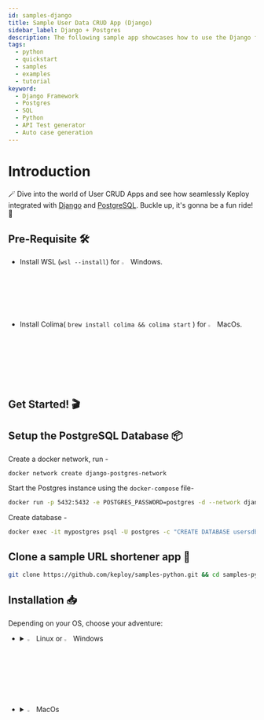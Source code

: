 ```yaml
---
id: samples-django
title: Sample User Data CRUD App (Django)
sidebar_label: Django + Postgres
description: The following sample app showcases how to use the Django framework and the Keploy Platform.
tags:
  - python
  - quickstart
  - samples
  - examples
  - tutorial
keyword:
  - Django Framework
  - Postgres
  - SQL
  - Python
  - API Test generator
  - Auto case generation
---
```


# Introduction

🪄 Dive into the world of User CRUD Apps and see how seamlessly Keploy integrated with [Django](https://www.djangoproject.com/) and [PostgreSQL](https://www.postgresql.org/). Buckle up, it's gonna be a fun ride! 🎢

## Pre-Requisite 🛠️

- Install WSL (`wsl --install`) for <img src="/docs/img/os/windows.png" alt="Windows" width="3%" /> Windows.
- Install Colima( `brew install colima && colima start` ) for <img src="/docs/img/os/macos.png" alt="MacOS" width="3%" /> MacOs.

## Get Started! 🎬

## Setup the PostgreSQL Database 📦

Create a docker network, run -

```bash
docker network create django-postgres-network
```

Start the Postgres instance using the `docker-compose` file-

```bash
docker run -p 5432:5432 -e POSTGRES_PASSWORD=postgres -d --network django-postgres-network --name mypostgres postgres
```

Create database -

```bash
docker exec -it mypostgres psql -U postgres -c "CREATE DATABASE usersdb"
```

## Clone a sample URL shortener app 🧪

```bash
git clone https://github.com/keploy/samples-python.git && cd samples-python/django-postgres/django-postgres
```

## Installation 📥

Depending on your OS, choose your adventure:

- <details>
   <summary><img src="/docs/img/os/linux.png" alt="Linux" width="3%" /> Linux or <img src="/docs/img/os/windows.png" alt="Windows" width="3%" /> Windows</summary>

  Alright, let's equip ourselves with the **latest Keploy binary**:

  ```bash
  curl --silent --location "https://github.com/keploy/keploy/releases/latest/download/keploy_linux_amd64.tar.gz" | tar xz -C /tmp

  sudo mkdir -p /usr/local/bin && sudo mv /tmp/keploy /usr/local/bin && keploy
  ```

  If everything goes right, your screen should look a bit like this:

   <img src="/docs/img/code-snippets/install-keploy-logs.png" alt="Test Case Generator" width="50%" />

  Moving on...
   <details>
   <summary style={{ fontWeight: 'bold', fontSize: '1.17em', marginLeft: '0.5em' }}> Run App with <img src="/docs/img/os/docker.png" alt="Docker Container" width="3%" /> Docker </summary>

  #### Add alias for Keploy:

  ```bash
  alias keploy='sudo docker run --pull always --name keploy-v2 -p 16789:16789 --privileged --pid=host -it -v "$(pwd)":/files -v /sys/fs/cgroup:/sys/fs/cgroup -v /sys/kernel/debug:/sys/kernel/debug -v /sys/fs/bpf:/sys/fs/bpf -v /var/run/docker.sock:/var/run/docker.sock -v '"$HOME"'/.keploy-config:/root/.keploy-config -v '"$HOME"'/.keploy:/root/.keploy --rm ghcr.io/keploy/keploy'
  ```

  ### Lights, Camera, Record! 🎥

  Change the database configuration in `django_postgres/settings.py` file to:

  ```python
  DATABASES = {
    'default': {
        'ENGINE': 'django.db.backends.postgresql',
        'NAME': 'usersdb',
        'USER': 'postgres',
        'PASSWORD': 'postgres',
        'HOST': 'mypostgres',
        'PORT': '5432',
    }
  }
  ```

  Build the app image:

  ```bash
  docker build -t django-app:1.0 .
  ```

  Capture the test-cases-

  ```shell
  keploy record -c "docker run -p 8000:8000 --name DjangoApp --network django-postgres-network django-app:1.0"
  ```

  🔥**Make some API calls**. Postman, Hoppscotch or even curl - take your pick!

  Let's make URLs short and sweet:

  ### Generate testcases

  To generate testcases we just need to **make some API calls.**

  **1. Make a POST request**

  ```bash
  curl --location 'http://127.0.0.1:8000/user/' \
  --header 'Content-Type: application/json' \
  --data-raw '    {
        "name": "Jane Smith",
        "email": "jane.smith@example.com",
        "password": "smith567",
        "website": "www.janesmith.com"
    }'
  ```

  **2. Make a GET request**

  ```bash
  curl --location 'http://127.0.0.1:8000/user/'
  ```

  **3. Make a PUT request**

  ```bash
  curl --location --request PUT 'http://127.0.0.1:8000/user/efbe12df-3cae-4cbc-b045-dc74840aa82b/' \
  --header 'Content-Type: application/json' \
  --data-raw '    {
        "name": "Jane Smith",
        "email": "smith.jane@example.com",
        "password": "smith567",
        "website": "www.smithjane.com"
    }'
  ```

  **4. Make a GET request**

  ```bash
  curl --location 'http://127.0.0.1:8000/user/c793c752-ad95-4cff-8cbe-5715a1e8a76e/'
  ```

  **5. Make a DELETE request**

  ```bash
   curl --location --request DELETE 'http://127.0.0.1:8000/user/ee2af3fc-0503-4a6a-a452-b7d8c87a085b/'
  ```

  Give yourself a pat on the back! With that simple spell, you've conjured up a test case with a mock! Explore the **Keploy directory** and you'll discover your handiwork in `test-1.yml` and `mocks.yml`.

  ```yaml
  version: api.keploy.io/v1beta2
  kind: Http
  name: test-1
  spec:
    metadata: {}
    req:
      method: GET
      proto_major: 1
      proto_minor: 1
      url: http://127.0.0.1:8000/user/
      header:
        Accept: "*/*"
        Host: 127.0.0.1:8000
        User-Agent: curl/7.81.0
      body: ""
      body_type: ""
      timestamp: 2023-11-05T12:49:22.444698436+05:30
    resp:
      status_code: 200
      header:
        Allow: POST, OPTIONS, GET
        Content-Length: "31"
        Content-Type: application/json
        Cross-Origin-Opener-Policy: same-origin
        Date: Sun, 05 Nov 2023 07:19:22 GMT
        Referrer-Policy: same-origin
        Server: WSGIServer/0.2 CPython/3.10.12
        Vary: Accept, Cookie
        X-Content-Type-Options: nosniff
        X-Frame-Options: DENY
      body: '{"message": "No Users Found!!"}'
      body_type: ""
      status_message: ""
      proto_major: 0
      proto_minor: 0
      timestamp: 2023-11-05T12:49:24.85684599+05:30
    objects: []
    assertions:
      noise:
        - header.Date
        - header.Allow
        - header.Vary
    created: 1699168764
  curl: |
    curl --request GET \
    --url http://127.0.0.1:8000/user/ \
    --header 'User-Agent: curl/7.81.0' \
    --header 'Accept: */*' \
    --header 'Host: 127.0.0.1:8000' \
  ```

  This is how `mocks.yml` generated would look like:-

  ```yaml
    version: api.keploy.io/v1beta2
    kind: Postgres
    name: mocks
    spec:
        metadata: {}
        postgresrequests:
            - header: [Q]
            identifier: ClientRequest
            length: 8
            query:
                string: SELECT "application_user"."id", "application_user"."name", "application_user"."email", "application_user"."password", "application_user"."website" FROM "application_user"
            msg_type: 81
            auth_type: 0
        postgresresponses:
            - header: [T, C, Z]
            identifier: ServerResponse
            length: 8
            authentication_md5_password:
                salt:
                    - 0
                    - 0
                    - 0
                    - 0
            command_complete:
                - command_tag:
                    - 83
                    - 69
                    - 76
                    - 69
                    - 67
                    - 84
                    - 32
                    - 48
            ready_for_query:
                txstatus: 73
            row_description: {fields: [{name: [105, 100], table_oid: 24705, table_attribute_number: 1, data_type_oid: 2950, data_type_size: 16, type_modifier: -1, format: 0}, {name: [110, 97, 109, 101], table_oid: 24705, table_attribute_number: 2, data_type_oid: 1043, data_type_size: -1, type_modifier: 54, format: 0}, {name: [101, 109, 97, 105, 108], table_oid: 24705, table_attribute_number: 3, data_type_oid: 1043, data_type_size: -1, type_modifier: 258, format: 0}, {name: [112, 97, 115, 115, 119, 111, 114, 100], table_oid: 24705, table_attribute_number: 4, data_type_oid: 1043, data_type_size: -1, type_modifier: 54, format: 0}, {name: [119, 101, 98, 115, 105, 116, 101], table_oid: 24705, table_attribute_number: 5, data_type_oid: 1043, data_type_size: -1, type_modifier: 54, format: 0}]}
            msg_type: 90
            auth_type: 0
        reqtimestampmock: 2023-11-05T12:49:22.471612071+05:30
        restimestampmock: 2023-11-05T12:49:22.47169658+05:30
  ```

  Want to see if everything works as expected?

  #### Run Tests

  Time to put things to the test 🧪

  ```shell
  keploy test -c "sudo docker run -p 8000:8000 --rm --network django-postgres-network --name django-app django-app:1.0" --delay 10
  ```

  > The `--delay` flag? Oh, that's just giving your app a little breather (in seconds) before the test cases come knocking.

  Final thoughts? Dive deeper! Try different API calls, tweak the DB response in the `mocks.yml`, or fiddle with the request or response in `test-x.yml`. Run the tests again and see the magic unfold!✨👩‍💻👨‍💻✨

  ## Wrapping it up 🎉

  Congrats on the journey so far! You've seen Keploy's power, flexed your coding muscles, and had a bit of fun too! Now, go out there and keep exploring, innovating, and creating! Remember, with the right tools and a sprinkle of fun, anything's possible.😊🚀

  Happy coding! ✨👩‍💻👨‍💻✨

   </details>
   <br/>

   <details>
   <summary style={{ fontWeight: 'bold', fontSize: '1.17em', marginLeft: '0.5em' }}>Run App on 🐧 Linux  </summary>

  We'll be running our sample application right on Linux, but just to make things a tad more thrilling, we'll have the database (PostgreSQL) chill on Docker. Ready? Let's get the party started!🎉

  ### 📼 Roll the Tape - Recording Time!

  To create the required tables in the database, run:

  ```python
  python3 manage.py makemigrations
  python3 manage.py migrate
  ```

  Ready, set, record! Here's how:

  ```bash
  sudo -E keploy record -c "python3 manage.py runserver"
  ```

  Keep an eye out for the `-c `flag! It's the command charm to run the app.

  Alright, magician! With the app alive and kicking, let's weave some test cases. The spell? Making some API calls! Postman, Hoppscotch, or the classic curl - pick your wand.

  ### Generate testcases

  To generate testcases we just need to **make some API calls.**

  **1. Make a POST request**

  ```bash
  curl --location 'http://127.0.0.1:8000/user/' \
  --header 'Content-Type: application/json' \
  --data-raw '    {
        "name": "Jane Smith",
        "email": "jane.smith@example.com",
        "password": "smith567",
        "website": "www.janesmith.com"
    }'
  ```

  **2. Make a GET request**

  ```bash
  curl --location 'http://127.0.0.1:8000/user/'
  ```

  **3. Make a PUT request**

  ```bash
  curl --location --request PUT 'http://127.0.0.1:8000/user/efbe12df-3cae-4cbc-b045-dc74840aa82b/' \
  --header 'Content-Type: application/json' \
  --data-raw '    {
        "name": "Jane Smith",
        "email": "smith.jane@example.com",
        "password": "smith567",
        "website": "www.smithjane.com"
    }'
  ```

  **4. Make a GET request**

  ```bash
  curl --location 'http://127.0.0.1:8000/user/c793c752-ad95-4cff-8cbe-5715a1e8a76e/'
  ```

  **5. Make a DELETE request**

  ```bash
   curl --location --request DELETE 'http://127.0.0.1:8000/user/ee2af3fc-0503-4a6a-a452-b7d8c87a085b/'
  ```

  Give yourself a pat on the back! With that simple spell, you've conjured up a test case with a mock! Explore the **Keploy directory** and you'll discover your handiwork in `test-1.yml` and `mocks.yml`.

  ```yaml
  version: api.keploy.io/v1beta2
  kind: Http
  name: test-1
  spec:
    metadata: {}
    req:
      method: GET
      proto_major: 1
      proto_minor: 1
      url: http://127.0.0.1:8000/user/
      header:
        Accept: "*/*"
        Host: 127.0.0.1:8000
        User-Agent: curl/7.81.0
      body: ""
      body_type: ""
      timestamp: 2023-11-05T12:49:22.444698436+05:30
    resp:
      status_code: 200
      header:
        Allow: POST, OPTIONS, GET
        Content-Length: "31"
        Content-Type: application/json
        Cross-Origin-Opener-Policy: same-origin
        Date: Sun, 05 Nov 2023 07:19:22 GMT
        Referrer-Policy: same-origin
        Server: WSGIServer/0.2 CPython/3.10.12
        Vary: Accept, Cookie
        X-Content-Type-Options: nosniff
        X-Frame-Options: DENY
      body: '{"message": "No Users Found!!"}'
      body_type: ""
      status_message: ""
      proto_major: 0
      proto_minor: 0
      timestamp: 2023-11-05T12:49:24.85684599+05:30
    objects: []
    assertions:
      noise:
        - header.Date
        - header.Allow
        - header.Vary
    created: 1699168764
  curl: |
    curl --request GET \
    --url http://127.0.0.1:8000/user/ \
    --header 'User-Agent: curl/7.81.0' \
    --header 'Accept: */*' \
    --header 'Host: 127.0.0.1:8000' \
  ```

  This is how `mocks.yml` generated would look like:-

  ```yaml
    version: api.keploy.io/v1beta2
    kind: Postgres
    name: mocks
    spec:
        metadata: {}
        postgresrequests:
            - header: [Q]
            identifier: ClientRequest
            length: 8
            query:
                string: SELECT "application_user"."id", "application_user"."name", "application_user"."email", "application_user"."password", "application_user"."website" FROM "application_user"
            msg_type: 81
            auth_type: 0
        postgresresponses:
            - header: [T, C, Z]
            identifier: ServerResponse
            length: 8
            authentication_md5_password:
                salt:
                    - 0
                    - 0
                    - 0
                    - 0
            command_complete:
                - command_tag:
                    - 83
                    - 69
                    - 76
                    - 69
                    - 67
                    - 84
                    - 32
                    - 48
            ready_for_query:
                txstatus: 73
            row_description: {fields: [{name: [105, 100], table_oid: 24705, table_attribute_number: 1, data_type_oid: 2950, data_type_size: 16, type_modifier: -1, format: 0}, {name: [110, 97, 109, 101], table_oid: 24705, table_attribute_number: 2, data_type_oid: 1043, data_type_size: -1, type_modifier: 54, format: 0}, {name: [101, 109, 97, 105, 108], table_oid: 24705, table_attribute_number: 3, data_type_oid: 1043, data_type_size: -1, type_modifier: 258, format: 0}, {name: [112, 97, 115, 115, 119, 111, 114, 100], table_oid: 24705, table_attribute_number: 4, data_type_oid: 1043, data_type_size: -1, type_modifier: 54, format: 0}, {name: [119, 101, 98, 115, 105, 116, 101], table_oid: 24705, table_attribute_number: 5, data_type_oid: 1043, data_type_size: -1, type_modifier: 54, format: 0}]}
            msg_type: 90
            auth_type: 0
        reqtimestampmock: 2023-11-05T12:49:22.471612071+05:30
        restimestampmock: 2023-11-05T12:49:22.47169658+05:30
  ```

  Want to see if everything works as expected?

  #### Run Tests

  Time to put things to the test 🧪

  ```shell
  sudo -E keploy test -c "python3 manage.py runserver" --delay 10
  ```

  > The `--delay` flag? Oh, that's just giving your app a little breather (in seconds) before the test cases come knocking.

  Final thoughts? Dive deeper! Try different API calls, tweak the DB response in the `mocks.yml`, or fiddle with the request or response in `test-x.yml`. Run the tests again and see the magic unfold!✨👩‍💻👨‍💻✨

  ## Wrapping it up 🎉

  Congrats on the journey so far! You've seen Keploy's power, flexed your coding muscles, and had a bit of fun too! Now, go out there and keep exploring, innovating, and creating! Remember, with the right tools and a sprinkle of fun, anything's possible. 😊🚀

  Happy coding! ✨👩‍💻👨‍💻✨
   </details>

   </details>

   <br/>

- <details>
   <summary><img src="/docs/img/os/macos.png" alt="MacOS" width="3%" /> MacOs </summary>

  Dive straight in, but first, give **Colima** a gentle nudge with (`colima start`). Let's make sure it's awake and ready for action!

  #### Add alias for Keploy 🐰:

  For the sake of convenience (and a bit of Mac magic 🪄), let's set up a shortcut for Keploy:

  ```bash
  alias keploy='sudo docker run --pull always --name keploy-v2 -p 16789:16789 --privileged --pid=host -it -v "$(pwd)":/files -v /sys/fs/cgroup:/sys/fs/cgroup -v debugfs:/sys/kernel/debug:rw -v /sys/fs/bpf:/sys/fs/bpf -v /var/run/docker.sock:/var/run/docker.sock -v '"$HOME"'/.keploy-config:/root/.keploy-config -v '"$HOME"'/.keploy:/root/.keploy --rm ghcr.io/keploy/keploy'
  ```

  ### Lights, Camera, Record! 🎥

  Capture the test-cases-

  ```shell
  keploy record -c "docker run -p 8000:8000 --name DjangoApp --network django-postgres-network --name djangoPostgresApp django-app:1.0"
  ```

  🔥**Make some API calls**. Postman, Hoppscotch or even curl - take your pick!

  Let's make URLs short and sweet:

  ### Generate testcases

  To generate testcases we just need to **make some API calls.**

  **1. Make a POST request**

  ```bash
  curl --location 'http://127.0.0.1:8000/user/' \
  --header 'Content-Type: application/json' \
  --data-raw '    {
        "name": "Jane Smith",
        "email": "jane.smith@example.com",
        "password": "smith567",
        "website": "www.janesmith.com"
    }'
  ```

  **2. Make a GET request**

  ```bash
  curl --location 'http://127.0.0.1:8000/user/'
  ```

  **3. Make a PUT request**

  ```bash
  curl --location --request PUT 'http://127.0.0.1:8000/user/efbe12df-3cae-4cbc-b045-dc74840aa82b/' \
  --header 'Content-Type: application/json' \
  --data-raw '    {
        "name": "Jane Smith",
        "email": "smith.jane@example.com",
        "password": "smith567",
        "website": "www.smithjane.com"
    }'
  ```

  **4. Make a GET request**

  ```bash
  curl --location 'http://127.0.0.1:8000/user/c793c752-ad95-4cff-8cbe-5715a1e8a76e/'
  ```

  **5. Make a DELETE request**

  ```bash
   curl --location --request DELETE 'http://127.0.0.1:8000/user/ee2af3fc-0503-4a6a-a452-b7d8c87a085b/'
  ```

  Give yourself a pat on the back! With that simple spell, you've conjured up a test case with a mock! Explore the **Keploy directory** and you'll discover your handiwork in `test-1.yml` and `mocks.yml`.

  ```yaml
  version: api.keploy.io/v1beta2
  kind: Http
  name: test-1
  spec:
    metadata: {}
    req:
      method: GET
      proto_major: 1
      proto_minor: 1
      url: http://127.0.0.1:8000/user/
      header:
        Accept: "*/*"
        Host: 127.0.0.1:8000
        User-Agent: curl/7.81.0
      body: ""
      body_type: ""
      timestamp: 2023-11-05T12:49:22.444698436+05:30
    resp:
      status_code: 200
      header:
        Allow: POST, OPTIONS, GET
        Content-Length: "31"
        Content-Type: application/json
        Cross-Origin-Opener-Policy: same-origin
        Date: Sun, 05 Nov 2023 07:19:22 GMT
        Referrer-Policy: same-origin
        Server: WSGIServer/0.2 CPython/3.10.12
        Vary: Accept, Cookie
        X-Content-Type-Options: nosniff
        X-Frame-Options: DENY
      body: '{"message": "No Users Found!!"}'
      body_type: ""
      status_message: ""
      proto_major: 0
      proto_minor: 0
      timestamp: 2023-11-05T12:49:24.85684599+05:30
    objects: []
    assertions:
      noise:
        - header.Date
        - header.Allow
        - header.Vary
    created: 1699168764
  curl: |
    curl --request GET \
    --url http://127.0.0.1:8000/user/ \
    --header 'User-Agent: curl/7.81.0' \
    --header 'Accept: */*' \
    --header 'Host: 127.0.0.1:8000' \
  ```

  This is how `mocks.yml` generated would look like:-

  ```yaml
    version: api.keploy.io/v1beta2
    kind: Postgres
    name: mocks
    spec:
        metadata: {}
        postgresrequests:
            - header: [Q]
            identifier: ClientRequest
            length: 8
            query:
                string: SELECT "application_user"."id", "application_user"."name", "application_user"."email", "application_user"."password", "application_user"."website" FROM "application_user"
            msg_type: 81
            auth_type: 0
        postgresresponses:
            - header: [T, C, Z]
            identifier: ServerResponse
            length: 8
            authentication_md5_password:
                salt:
                    - 0
                    - 0
                    - 0
                    - 0
            command_complete:
                - command_tag:
                    - 83
                    - 69
                    - 76
                    - 69
                    - 67
                    - 84
                    - 32
                    - 48
            ready_for_query:
                txstatus: 73
            row_description: {fields: [{name: [105, 100], table_oid: 24705, table_attribute_number: 1, data_type_oid: 2950, data_type_size: 16, type_modifier: -1, format: 0}, {name: [110, 97, 109, 101], table_oid: 24705, table_attribute_number: 2, data_type_oid: 1043, data_type_size: -1, type_modifier: 54, format: 0}, {name: [101, 109, 97, 105, 108], table_oid: 24705, table_attribute_number: 3, data_type_oid: 1043, data_type_size: -1, type_modifier: 258, format: 0}, {name: [112, 97, 115, 115, 119, 111, 114, 100], table_oid: 24705, table_attribute_number: 4, data_type_oid: 1043, data_type_size: -1, type_modifier: 54, format: 0}, {name: [119, 101, 98, 115, 105, 116, 101], table_oid: 24705, table_attribute_number: 5, data_type_oid: 1043, data_type_size: -1, type_modifier: 54, format: 0}]}
            msg_type: 90
            auth_type: 0
        reqtimestampmock: 2023-11-05T12:49:22.471612071+05:30
        restimestampmock: 2023-11-05T12:49:22.47169658+05:30
  ```

  Want to see if everything works as expected?

  #### Run Tests

  Time to put things to the test 🧪

  ```shell
  keploy test -c "sudo docker run -p 8000:8000 --rm --network django-postgres-network --name djangoPostgresApp django-app:1.0" --delay 10
  ```

  > The `--delay` flag? Oh, that's just giving your app a little breather (in seconds) before the test cases come knocking.

  Final thoughts? Dive deeper! Try different API calls, tweak the DB response in the `mocks.yml`, or fiddle with the request or response in `test-x.yml`. Run the tests again and see the magic unfold!✨👩‍💻👨‍💻✨

  ## Wrapping it up 🎉

  Congrats on the journey so far! You've seen Keploy's power, flexed your coding muscles, and had a bit of fun too! Now, go out there and keep exploring, innovating, and creating! Remember, with the right tools and a sprinkle of fun, anything's possible.😊🚀

  Happy coding! ✨👩‍💻👨‍💻✨
   </details>
